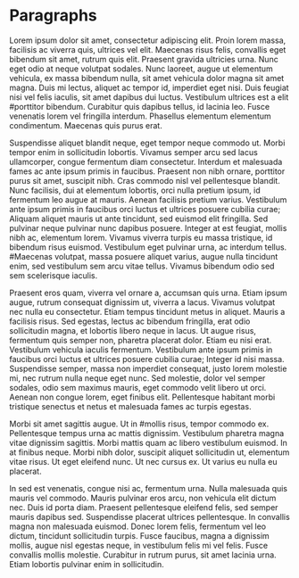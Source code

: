 Paragraphs
===============

Lorem ipsum dolor sit amet, consectetur adipiscing elit. Proin lorem
massa, facilisis ac viverra quis, ultrices vel elit. Maecenas risus
felis, convallis eget bibendum sit amet, rutrum quis elit. Praesent
gravida ultricies urna. Nunc eget odio at neque volutpat sodales. Nunc
laoreet, augue ut elementum vehicula, ex massa bibendum nulla, sit amet
vehicula dolor magna sit amet magna. Duis mi lectus, aliquet ac tempor id,
imperdiet eget nisi. Duis feugiat nisi vel felis iaculis, sit amet dapibus
dui luctus. Vestibulum ultrices est a elit #porttitor bibendum. Curabitur
quis dapibus tellus, id lacinia leo. Fusce venenatis lorem vel fringilla
interdum. Phasellus elementum elementum condimentum. Maecenas quis
purus erat.

Suspendisse aliquet blandit neque, eget tempor neque commodo ut. Morbi
tempor enim in sollicitudin lobortis. Vivamus semper arcu sed lacus
ullamcorper, congue fermentum diam consectetur. Interdum et malesuada
fames ac ante ipsum primis in faucibus. Praesent non nibh ornare,
porttitor purus sit amet, suscipit nibh. Cras commodo nisl vel
pellentesque blandit. Nunc facilisis, dui at elementum lobortis, orci
nulla pretium ipsum, id fermentum leo augue at mauris. Aenean facilisis
pretium varius. Vestibulum ante ipsum primis in faucibus orci luctus et
ultrices posuere cubilia curae; Aliquam aliquet mauris ut ante tincidunt,
sed euismod elit fringilla. Sed pulvinar neque pulvinar nunc dapibus
posuere. Integer at est feugiat, mollis nibh ac, elementum lorem. Vivamus
viverra turpis eu massa tristique, id bibendum risus euismod. Vestibulum
eget pulvinar urna, ac interdum tellus. #Maecenas volutpat, massa posuere
aliquet varius, augue nulla tincidunt enim, sed vestibulum sem arcu
vitae tellus. Vivamus bibendum odio sed sem scelerisque iaculis.

Praesent eros quam, viverra vel ornare a, accumsan quis urna. Etiam ipsum
augue, rutrum consequat dignissim ut, viverra a lacus. Vivamus volutpat
nec nulla eu consectetur. Etiam tempus tincidunt metus in aliquet. Mauris
a facilisis risus. Sed egestas, lectus ac bibendum fringilla, erat
odio sollicitudin magna, et lobortis libero neque in lacus. Ut augue
risus, fermentum quis semper non, pharetra placerat dolor. Etiam eu
nisi erat. Vestibulum vehicula iaculis fermentum. Vestibulum ante ipsum
primis in faucibus orci luctus et ultrices posuere cubilia curae; Integer
id nisi massa. Suspendisse semper, massa non imperdiet consequat, justo
lorem molestie mi, nec rutrum nulla neque eget nunc. Sed molestie, dolor
vel semper sodales, odio sem maximus mauris, eget commodo velit libero ut
orci. Aenean non congue lorem, eget finibus elit. Pellentesque habitant
morbi tristique senectus et netus et malesuada fames ac turpis egestas.

Morbi sit amet sagittis augue. Ut in #mollis risus, tempor commodo
ex. Pellentesque tempus urna ac mattis dignissim. Vestibulum pharetra
magna vitae dignissim sagittis. Morbi mattis quam ac libero vestibulum
euismod. In at finibus neque. Morbi nibh dolor, suscipit aliquet
sollicitudin ut, elementum vitae risus. Ut eget eleifend nunc. Ut nec
cursus ex. Ut varius eu nulla eu placerat.

In sed est venenatis, congue nisi ac, fermentum urna. Nulla malesuada
quis mauris vel commodo. Mauris pulvinar eros arcu, non vehicula elit
dictum nec. Duis id porta diam. Praesent pellentesque eleifend felis, sed
semper mauris dapibus sed. Suspendisse placerat ultrices pellentesque. In
convallis magna non malesuada euismod. Donec lorem felis, fermentum
vel leo dictum, tincidunt sollicitudin turpis. Fusce faucibus, magna
a dignissim mollis, augue nisl egestas neque, in vestibulum felis mi
vel felis. Fusce convallis mollis molestie. Curabitur in rutrum purus,
sit amet lacinia urna. Etiam lobortis pulvinar enim in sollicitudin.

